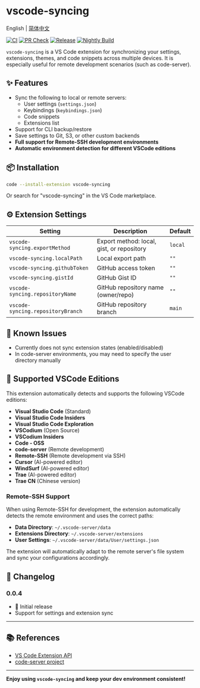 # vscode-syncing

English | [简体中文](./README-CN.md)

[![CI](https://github.com/sunerpy/vscode-syncing/workflows/CI/badge.svg)](https://github.com/sunerpy/vscode-syncing/actions/workflows/ci.yml)
[![PR Check](https://github.com/sunerpy/vscode-syncing/workflows/GitHub%20Release/badge.svg)](https://github.com/sunerpy/vscode-syncing/actions/workflows/pr-check.yml)
[![Release](https://github.com/sunerpy/vscode-syncing/workflows/Release/badge.svg)](https://github.com/sunerpy/vscode-syncing/actions/workflows/release.yml)
[![Nightly Build](https://github.com/sunerpy/vscode-syncing/workflows/Nightly%20Build/badge.svg)](https://github.com/sunerpy/vscode-syncing/actions/workflows/nightly.yml)

`vscode-syncing` is a VS Code extension for synchronizing your settings, extensions, themes, and code snippets across multiple devices. It is especially useful for remote development scenarios (such as code-server).

## ✨ Features

- Sync the following to local or remote servers:
  - User settings (`settings.json`)
  - Keybindings (`keybindings.json`)
  - Code snippets
  - Extensions list
- Support for CLI backup/restore
- Save settings to Git, S3, or other custom backends
- **Full support for Remote-SSH development environments**
- **Automatic environment detection for different VSCode editions**

## 📦 Installation

```bash
code --install-extension vscode-syncing
```

Or search for "vscode-syncing" in the VS Code marketplace.

## ⚙️ Extension Settings

| Setting                        | Description                                 | Default   |
|--------------------------------|---------------------------------------------|-----------|
| `vscode-syncing.exportMethod`  | Export method: local, gist, or repository   | `local`   |
| `vscode-syncing.localPath`     | Local export path                           | `""`      |
| `vscode-syncing.githubToken`   | GitHub access token                         | `""`      |
| `vscode-syncing.gistId`        | GitHub Gist ID                              | `""`      |
| `vscode-syncing.repositoryName`| GitHub repository name (owner/repo)         | `""`      |
| `vscode-syncing.repositoryBranch`| GitHub repository branch                  | `main`    |

## 🐞 Known Issues

- Currently does not sync extension states (enabled/disabled)
- In code-server environments, you may need to specify the user directory manually

## 🔧 Supported VSCode Editions

This extension automatically detects and supports the following VSCode editions:

- **Visual Studio Code** (Standard)
- **Visual Studio Code Insiders**
- **Visual Studio Code Exploration**
- **VSCodium** (Open Source)
- **VSCodium Insiders**
- **Code - OSS**
- **code-server** (Remote development)
- **Remote-SSH** (Remote development via SSH)
- **Cursor** (AI-powered editor)
- **WindSurf** (AI-powered editor)
- **Trae** (AI-powered editor)
- **Trae CN** (Chinese version)

### Remote-SSH Support

When using Remote-SSH for development, the extension automatically detects the remote environment and uses the correct paths:

- **Data Directory**: `~/.vscode-server/data`
- **Extensions Directory**: `~/.vscode-server/extensions`
- **User Settings**: `~/.vscode-server/data/User/settings.json`

The extension will automatically adapt to the remote server's file system and sync your configurations accordingly.

## 📝 Changelog

### 0.0.4

- 🎉 Initial release
- Support for settings and extension sync

---

## 📚 References

- [VS Code Extension API](https://code.visualstudio.com/api)
- [code-server project](https://github.com/coder/code-server)

---

**Enjoy using `vscode-syncing` and keep your dev environment consistent!** 